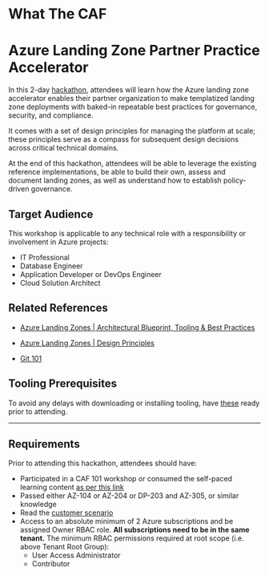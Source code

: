 # What The CAF

# Azure Landing Zone Partner Practice Accelerator

In this 2-day [hackathon](https://github.com/jonathan-vella/what-the-caf/blob/main/learning_path_modules/04_ALZ_Accelerator), attendees will learn how the Azure landing zone accelerator enables their partner organization to make templatized landing zone deployments with baked-in repeatable best practices for governance, security, and compliance.

It comes with a set of design principles for managing the platform at scale; these principles serve as a compass for subsequent design decisions across critical technical domains.

At the end of this hackathon, attendees will be able to leverage the existing reference implementations, be able to build their own, assess and document landing zones, as well as understand how to establish policy-driven governance.

## Target Audience

This workshop is applicable to any technical role with a responsibility or involvement in Azure projects:

- IT Professional
- Database Engineer
- Application Developer or DevOps Engineer
- Cloud Solution Architect

## Related References

- [Azure Landing Zones | Architectural Blueprint, Tooling & Best Practices](https://www.youtube.com/watch?v=VTnqUDMchXA)

- [Azure Landing Zones | Design Principles](https://learn.microsoft.com/en-us/azure/cloud-adoption-framework/ready/landing-zone/design-principles)

- [Git 101](https://www.youtube.com/watch?v=WBg9mlpzEYU)

## Tooling Prerequisites

To avoid any delays with downloading or installing tooling, have [these](https://github.com/jonathan-vella/what-the-caf/blob/main/agenda_and_requirements.md#tooling-prerequisites) ready prior to attending.

---

## Requirements

Prior to attending this hackathon, attendees should have:

- Participated in a CAF 101 workshop or consumed the self-paced learning content [as per this link](https://github.com/jonathan-vella/what-the-caf#the-learning-path)
- Passed either AZ-104 or AZ-204 or DP-203 and AZ-305, or similar knowledge
- Read the [customer scenario](https://github.com/jonathan-vella/what-the-caf/blob/main/learning_path_modules/04_ALZ_Accelerator/module_04_customer_scenario.md)
- Access to an absolute minimum of 2 Azure subscriptions and be assigned Owner RBAC role. **All subscriptions need to be in the same tenant.** The minimum RBAC permissions required at root scope (i.e. above Tenant Root Group):  
  - User Access Administrator  
  - Contributor
